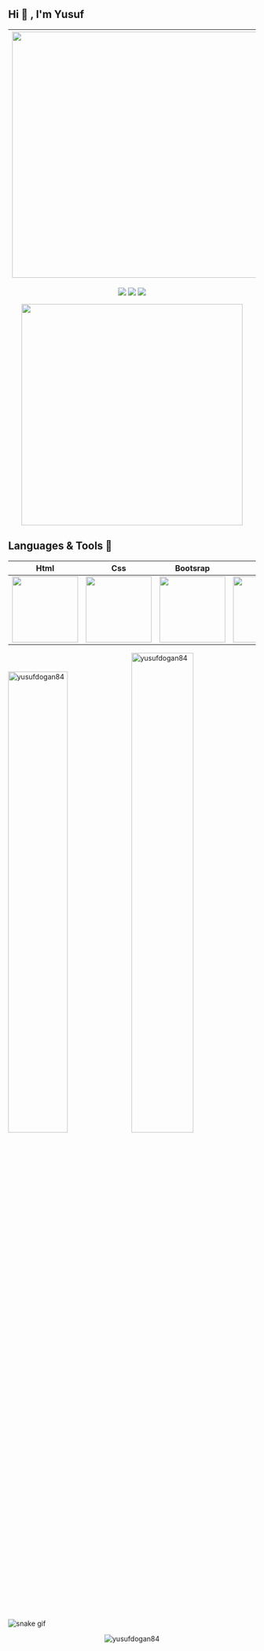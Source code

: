 ## Hi 👋 , I'm Yusuf 

|<img style="width: 500px" src="https://media.giphy.com/media/Cmr1OMJ2FN0B2/giphy.gif">|*Welcome to my github profile. I am veterinarian. I am translating articles about my profession in English on my own website. I want to improve myself to become a front-end web developer.* 
|-|-|

<p align="center">
<a target="_blank" href="https://www.veteriner-hekim.com"><img src="https://img.shields.io/badge/website-000000?style=for-the-badge&logo=About.me&logoColor=white"></a>
<a target="_blank" href="https://www.linkedin.com/in/yusufdogan84"><img src="https://img.shields.io/badge/LinkedIn-0077B5?style=for-the-badge&logo=linkedin&logoColor=white"></a>
<a target="_blank" href="mailto:yusufdogan.vet@gmail.com"><img src="https://img.shields.io/badge/Gmail-D14836?style=for-the-badge&logo=gmail&logoColor=white"></a>
</p>

<p align="center">
  <span><img align="center" width="450" height="" src="https://github-readme-stats.vercel.app/api/top-langs/?username=yusufdogan84&&repo=mksec&border_radius=0&title_color=00ff00&text_color=00ff00&icon_color=00ff00&border_color=00ff00&bg_color=000000&layout=compact&langs_count=15&show_owner=1" /></span>
</p>

## Languages & Tools 💪

|Html|Css|Bootsrap|Git|Github|VS Code
|:-:|:-:|:-:|:-:|:-:|:-:|
|<img style="width: 134px" src="https://media.giphy.com/media/QssGEmpkyEOhBCb7e1/giphy.gif">|<img style="width: 134px" src="https://media.giphy.com/media/CEHtFH3rJ6xdhBUKIT/giphy.gif">|<img style="width: 134px" src="https://media.giphy.com/media/Sr8xDpMwVKOHUWDVRD/giphy.gif">|<img style="width: 134px" src="https://media.giphy.com/media/kH1DBkPNyZPOk0BxrM/giphy.gif">|<img style="width: 134px" src="https://media.giphy.com/media/KzJkzjggfGN5Py6nkT/giphy.gif">|<img style="width: 134px" src="https://media.giphy.com/media/IdyAQJVN2kVPNUrojM/giphy.gif">

<span><img style="width: 49%" src="https://github-readme-stats.vercel.app/api?username=yusufdogan84&show_icons=true&locale=en" alt="yusufdogan84" /></span>
<span><img style="width: 50%" src="https://github-readme-streak-stats.herokuapp.com/?user=yusufdogan84&" alt="yusufdogan84" /></span>

![snake gif](https://github.com/yusufdogan84/patika.dev-egitimleri/blob/master/github-contribution-grid-snake.gif)


<p align="center"> <img src="https://komarev.com/ghpvc/?username=yusufdogan84&label=Profile%20views&color=0e75b6&style=flat" alt="yusufdogan84"/></p>
